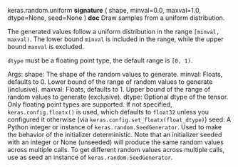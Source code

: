 keras.random.uniform
__signature__
(
  shape,
  minval=0.0,
  maxval=1.0,
  dtype=None,
  seed=None
)
__doc__
Draw samples from a uniform distribution.

The generated values follow a uniform distribution in the range
`[minval, maxval)`. The lower bound `minval` is included in the range,
while the upper bound `maxval` is excluded.

`dtype` must be a floating point type, the default range is `[0, 1)`.

Args:
    shape: The shape of the random values to generate.
    minval: Floats, defaults to 0. Lower bound of the range of
        random values to generate (inclusive).
    maxval: Floats, defaults to 1. Upper bound of the range of
        random values to generate (exclusive).
    dtype: Optional dtype of the tensor. Only floating point types are
        supported. If not specified, `keras.config.floatx()` is used,
        which defaults to `float32` unless you configured it otherwise (via
        `keras.config.set_floatx(float_dtype)`)
    seed: A Python integer or instance of
        `keras.random.SeedGenerator`.
        Used to make the behavior of the initializer
        deterministic. Note that an initializer seeded with an integer
        or None (unseeded) will produce the same random values
        across multiple calls. To get different random values
        across multiple calls, use as seed an instance
        of `keras.random.SeedGenerator`.
